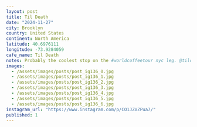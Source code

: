 ```yaml
---
layout: post
title: Til Death
date: "2024-11-27"
city: Brooklyn
country: United States
continent: North America
latitude: 40.6976111
longitude: -73.9284059
cafe_name: Til Death
notes: Probably the coolest stop on the #worldcoffeetour nyc leg. @tildeathnyc
images:
  - /assets/images/posts/post_ig136_0.jpg
  - /assets/images/posts/post_ig136_1.jpg
  - /assets/images/posts/post_ig136_2.jpg
  - /assets/images/posts/post_ig136_3.jpg
  - /assets/images/posts/post_ig136_4.jpg
  - /assets/images/posts/post_ig136_5.jpg
  - /assets/images/posts/post_ig136_6.jpg
instagram_url: "https://www.instagram.com/p/CO1JZVZPua7/"
published: 1
---
```

